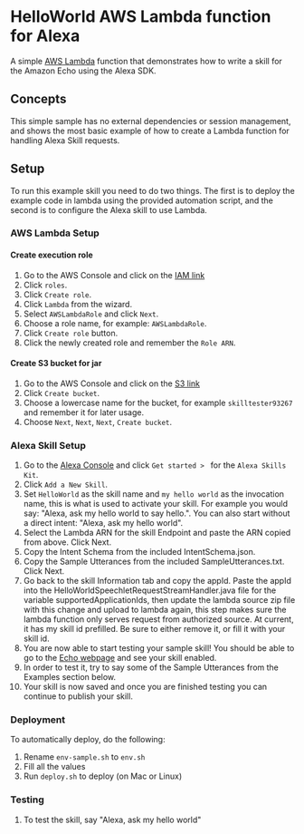 # HelloWorld AWS Lambda function for Alexa

A simple [AWS Lambda](http://aws.amazon.com/lambda) function that demonstrates how to write a skill for the Amazon Echo using the Alexa SDK.

## Concepts

This simple sample has no external dependencies or session management, and shows the most basic example of how to create a Lambda function for handling Alexa Skill requests.

## Setup

To run this example skill you need to do two things. The first is to deploy the example code in lambda using the provided automation script, and the second is to configure the Alexa skill to use Lambda.

### AWS Lambda Setup

#### Create execution role

1. Go to the AWS Console and click on the [IAM link](https://console.aws.amazon.com/iam/home?region=us-east-1#/home)
1. Click `roles`.
1. Click `Create role`.
1. Click `Lambda` from the wizard.
1. Select `AWSLambdaRole` and click `Next`.
1. Choose a role name, for example: `AWSLambdaRole`.
1. Click `Create role` button.
1. Click the newly created role and remember the `Role ARN`.

#### Create S3 bucket for jar

1. Go to the AWS Console and click on the [S3 link](https://s3.console.aws.amazon.com/s3/home?region=us-east-1#)
1. Click `Create bucket`.
1. Choose a lowercase name for the bucket, for example `skilltester93267` and remember it for later usage.
1. Choose `Next`, `Next`, `Next`, `Create bucket`.

### Alexa Skill Setup

1. Go to the [Alexa Console](https://developer.amazon.com/edw/home.html) and click `Get started > ` for the `Alexa Skills Kit`.
1. Click `Add a New Skill`.
1. Set `HelloWorld` as the skill name and `my hello world` as the invocation name, this is what is used to activate your skill. For example you would say: "Alexa, ask my hello world to say hello.". You can also start without a direct intent: "Alexa, ask my hello world".
1. Select the Lambda ARN for the skill Endpoint and paste the ARN copied from above. Click Next.
1. Copy the Intent Schema from the included IntentSchema.json.
1. Copy the Sample Utterances from the included SampleUtterances.txt. Click Next.
1. Go back to the skill Information tab and copy the appId. Paste the appId into the HelloWorldSpeechletRequestStreamHandler.java file for the variable supportedApplicationIds,
   then update the lambda source zip file with this change and upload to lambda again, this step makes sure the lambda function only serves request from authorized source. At current, it has my skill id prefilled. Be sure to either remove it, or fill it with your skill id.
1. You are now able to start testing your sample skill! You should be able to go to the [Echo webpage](http://echo.amazon.com/#skills) and see your skill enabled.
1. In order to test it, try to say some of the Sample Utterances from the Examples section below.
1. Your skill is now saved and once you are finished testing you can continue to publish your skill.

### Deployment

To automatically deploy, do the following:

1. Rename `env-sample.sh` to `env.sh`
1. Fill all the values
1. Run `deploy.sh` to deploy (on Mac or Linux) 

### Testing

1. To test the skill, say "Alexa, ask my hello world"
